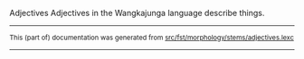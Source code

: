 Adjectives
Adjectives in the Wangkajunga language describe things.

* * *

<small>This (part of) documentation was generated from [src/fst/morphology/stems/adjectives.lexc](https://github.com/giellalt/lang-mpj/blob/main/src/fst/morphology/stems/adjectives.lexc)</small>

---

